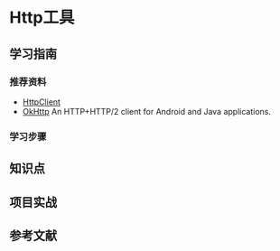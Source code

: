 # Http工具

## 学习指南

### 推荐资料

* [HttpClient](https://hc.apache.org/httpcomponents-client-ga/)
* [OkHttp](http://square.github.io/okhttp/) An HTTP+HTTP/2 client for Android and Java applications.

### 学习步骤

## 知识点

## 项目实战

## 参考文献
